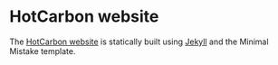 
# HotCarbon website

The [HotCarbon website](hotcarbon.org) is statically built using [Jekyll](https://jekyllrb.com/) and the Minimal Mistake template. 

<!-- > If you are looking to make updates to the website,  
check out [the corresponding documentation.](/_docs) -->
